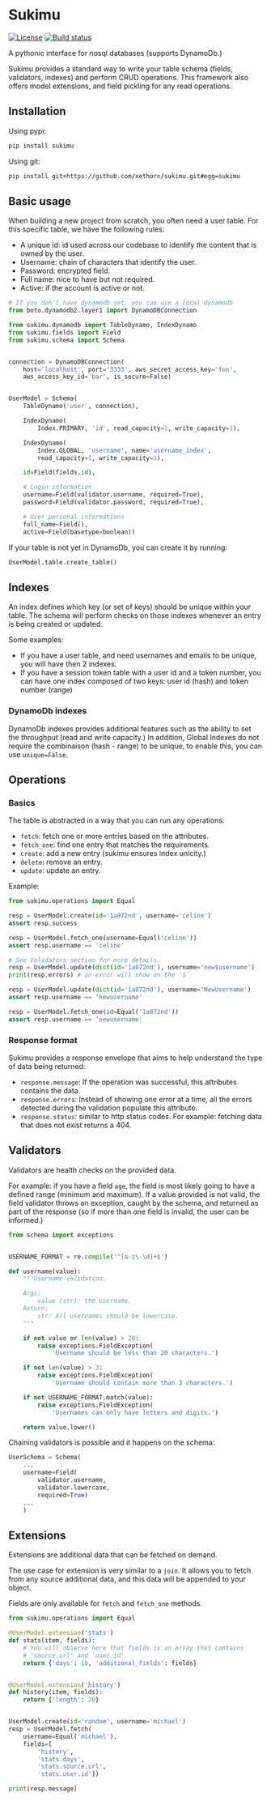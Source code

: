 Sukimu
======

[![License](http://img.shields.io/:license-mit-blue.svg)](http://doge.mit-license.org)
[![Build status](https://travis-ci.org/xethorn/sukimu.svg?branch=master)](https://travis-ci.org/xethorn/sukimu/)

A pythonic interface for nosql databases (supports DynamoDb.)

Sukimu provides a standard way to write your table schema (fields, validators,
indexes) and perform CRUD operations. This framework also offers model
extensions, and field pickling for any read operations.


## Installation

Using pypi:

```bash
pip install sukimu
```

Using git:
```bash
pip install git+https://github.com/xethorn/sukimu.git#egg=sukimu
```


## Basic usage

When building a new project from scratch, you often need a user table. For this
specific table, we have the following rules:

* A unique id: id used across our codebase to identify the content that is
  owned by the user.
* Username: chain of characters that identify the user.
* Password: encrypted field.
* Full name: nice to have but not required.
* Active: if the account is active or not.

```python
# If you don't have dynamodb set, you can use a local dynamodb
from boto.dynamodb2.layer1 import DynamoDBConnection

from sukimu.dynamodb import TableDynamo, IndexDynamo
from sukimu.fields import Field
from sukimu.schema import Schema


connection = DynamoDBConnection(
    host='localhost', port='3333', aws_secret_access_key='foo',
    aws_access_key_id='bar', is_secure=False)


UserModel = Schema(
    TableDynamo('user', connection),

    IndexDynamo(
        Index.PRIMARY, 'id', read_capacity=1, write_capacity=1),

    IndexDynamo(
        Index.GLOBAL, 'username', name='username_index',
        read_capacity=1, write_capacity=1),

    id=Field(fields.id),

    # Login information
    username=Field(validator.username, required=True),
    password=Field(validator.password, required=True),

    # User personal informations
    full_name=Field(),
    active=Field(basetype=boolean))
```

If your table is not yet in DynamoDb, you can create it by running:

```python
UserModel.table.create_table()
```

## Indexes

An index defines which key (or set of keys) should be unique within your table.
The schema will perform checks on those indexes whenever an entry is being
created or updated.

Some examples:

* If you have a user table, and need usernames and emails to be unique, you
  will have then 2 indexes.
* If you have a session token table with a user id and a token number, you can
  have one index composed of two keys: user id (hash) and token number (range)

### DynamoDb indexes

DynamoDb indexes provides additional features such as the ability to set the
throughput (read and write capacity.) In addition, Global Indexes do not
require the combinaison (hash - range) to be unique, to enable this, you can
use `unique=False`.

## Operations

### Basics

The table is abstracted in a way that you can run any operations:

* `fetch`: fetch one or more entries based on the attributes.
* `fetch_one`: find one entry that matches the requirements.
* `create`: add a new entry (sukimu ensures index unicity.)
* `delete`: remove an entry.
* `update`: update an entry.

Example:

```python
from sukimu.operations import Equal

resp = UserModel.create(id='1a872nd', username='celine')
assert resp.success

resp = UserModel.fetch_one(username=Equal('celine'))
assert resp.username == 'celine'

# See Validators section for more details.
resp = UserModel.update(dict(id='1a872nd'), username='new$username')
print(resp.errors) # an error will show on the `$`

resp = UserModel.update(dict(id='1a872nd'), username='NewUsername')
assert resp.username == 'newusername'

resp = UserModel.fetch_one(id=Equal('1a872nd'))
assert resp.username == 'newusername'
```

### Response format

Sukimu provides a response envelope that aims to help understand the type of
data being returned:

* `response.message`: If the operation was successful, this attributes contains
  the data.
* `response.errors`: Instead of showing one error at a time, all the errors
  detected during the validation populate this attribute.
* `response.status`: similar to http status codes. For example: fetching data
  that does not exist returns a 404.


## Validators

Validators are health checks on the provided data.

For example: if you have a field `age`, the field is most likely going to have
a defined range (minimum and maximum). If a value provided is not valid, the
field validator throws an exception, caught by the schema, and returned as part
of the response (so if more than one field is invalid, the user can be
informed.)

```python
from schema import exceptions


USERNAME_FORMAT = re.compile('^[a-z\-\d]+$')

def username(value):
    """Username validation.

    Args:
        value (str): the username.
    Return:
        str: All usernames should be lowercase.
    """

    if not value or len(value) > 20:
        raise exceptions.FieldException(
            'Username should be less than 20 characters.')

    if not len(value) > 3:
        raise exceptions.FieldException(
            'Username should contain more than 3 characters.')

    if not USERNAME_FORMAT.match(value):
        raise exceptions.FieldException(
            'Usernames can only have letters and digits.')

    return value.lower()
```

Chaining validators is possible and it happens on the schema:

```python
UserSchema = Schema(
    ...
    username=Field(
        validator.username,
        validator.lowercase,
        required=True)
    ...
    )
```


## Extensions

Extensions are additional data that can be fetched on demand.

The use case for extension is very similar to a `join`. It allows you to fetch
from any source additional data, and this data will be appended to your object.

Fields are only available for `fetch` and `fetch_one` methods.

```python
from sukimu.operations import Equal

@UserModel.extension('stats')
def stats(item, fields):
    # You will observe here that fields is an array that contains
    # 'source.url' and 'user.id'.
    return {'days': 10, 'additional_fields': fields}


@UserModel.extension('history')
def history(item, fields):
    return {'length': 20}


UserModel.create(id='random', username='michael')
resp = UserModel.fetch(
    username=Equal('michael'),
    fields=[
        'history',
        'stats.days',
        'stats.source.url',
        'stats.user.id'])

print(resp.message)
```
